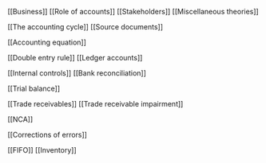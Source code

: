 [[Business]]
[[Role of accounts]]
[[Stakeholders]]
[[Miscellaneous theories]]

[[The accounting cycle]]
[[Source documents]]

[[Accounting equation]]

[[Double entry rule]]
[[Ledger accounts]]

[[Internal controls]]
[[Bank reconciliation]]

[[Trial balance]]

[[Trade receivables]]
[[Trade receivable impairment]]

[[NCA]]

[[Corrections of errors]]

[[FIFO]]
[[Inventory]]